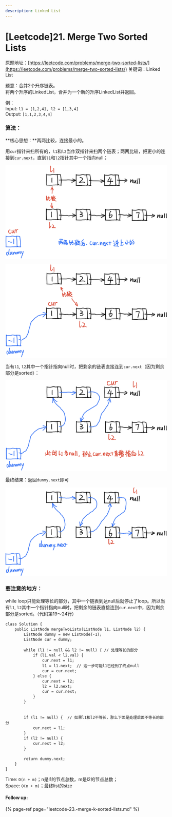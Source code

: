 ```yaml
---
description: Linked List
---
```


# \[Leetcode\]21. Merge Two Sorted Lists

原题地址：[https://leetcode.com/problems/merge-two-sorted-lists/](https://leetcode.com/problems/merge-two-sorted-lists/) 关键词：Linked List

题意：合并2个升序链表。  
将两个升序的LinkedList，合并为一个新的升序LinkedList并返回。

例：  
Input: `l1 = [1,2,4], l2 = [1,3,4]`   
Output: `[1,1,2,3,4,4]`



### 算法：

**核心思想：**两两比较，连接最小的。

用`cur`指针来扫所有的，`l1`和`l2`当作双指针来扫两个链表；两两比较，把更小的连接到`cur.next`，直到`l1`和`l2`指针其中一个指向null；

![](../.gitbook/assets/img_6460.jpg)



![](../.gitbook/assets/img_6461.jpg)



当有`l1`, `l2`其中一个指针指向null时，把剩余的链表直接连到`cur.next`（因为剩余部分是sorted）：

![](../.gitbook/assets/img_6463.jpg)



最终结果：返回`dummy.next`即可

![](../.gitbook/assets/img_6465.jpg)

###  要注意的地方：

while loop只能处理等长的部分，其中一个链表到达null后就停止了loop。所以当有`l1`, `l2`其中一个指针指向null时，把剩余的链表直接连到`cur.next`中，因为剩余部分是sorted。（代码第19～24行）

```text
class Solution {
    public ListNode mergeTwoLists(ListNode l1, ListNode l2) {
        ListNode dummy = new ListNode(-1);
        ListNode cur = dummy;
        
        while (l1 != null && l2 != null) { // 处理等长的部分
            if (l1.val < l2.val) {
                cur.next = l1;
                l1 = l1.next;  // 这一步可能l1已经到了终点null
                cur = cur.next;               
            } else {
                cur.next = l2;
                l2 = l2.next;
                cur = cur.next;               
            }
        }
        
        
        if (l1 != null) {  // 如果l1和l2不等长，那么下面是处理后面不等长的部分 
            cur.next = l1;
        }
        if (l2 != null) { 
            cur.next = l2;
        }
        
        return dummy.next;
    }
}
```

Time: `O(n + m)`；n是l1的节点总数，m是l2的节点总数；  
Space: `O(n + m)`；最终list的size





#### Follow up:

{% page-ref page="leetcode-23.-merge-k-sorted-lists.md" %}





